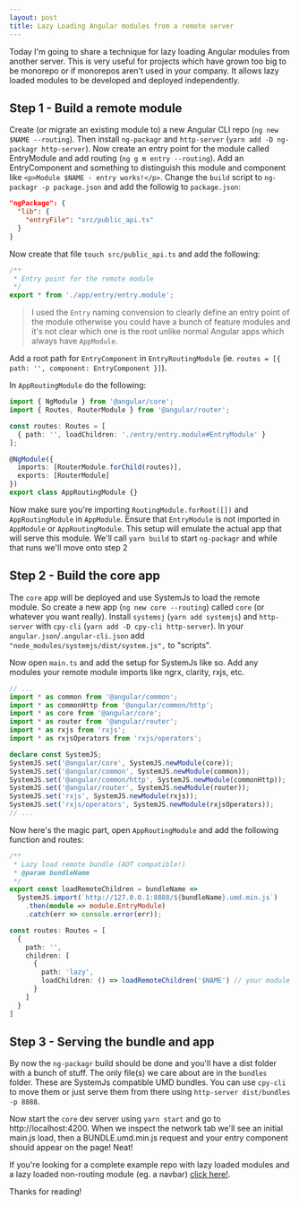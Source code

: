 ```yaml
---
layout: post
title: Lazy Loading Angular modules from a remote server
---
```


Today I'm going to share a technique for lazy loading Angular modules from another server. This is very useful for projects which have grown too big to be monorepo or if monorepos aren't used in your company. It allows lazy loaded modules to be developed and deployed independently.

## Step 1 - Build a remote module

Create (or migrate an existing module to) a new Angular CLI repo (`ng new $NAME --routing`). Then install `ng-packagr` and `http-server` (`yarn add -D ng-packagr http-server`). Now create an entry point for the module called EntryModule and add routing (`ng g m entry --routing`). Add an EntryComponent and something to distinguish this module and component like `<p>Module $NAME - entry works!</p>`. Change the `build` script to `ng-packagr -p package.json` and add the followig to `package.json`:

```json
"ngPackage": {
  "lib": {
    "entryFile": "src/public_api.ts"
  }
}
```

Now create that file `touch src/public_api.ts` and add the following:

```typescript
/**
 * Entry point for the remote module
 */
export * from './app/entry/entry.module';
```

> I used the `Entry` naming convension to clearly define an entry point of the module otherwise you could have a bunch of feature modules and it's not clear which one is the root unlike normal Angular apps which always have `AppModule`.

Add a root path for `EntryComponent` in `EntryRoutingModule` (ie. `routes = [{ path: '', component: EntryComponent }]`).

In `AppRoutingModule` do the following:

```typescript
import { NgModule } from '@angular/core';
import { Routes, RouterModule } from '@angular/router';

const routes: Routes = [
  { path: '', loadChildren: './entry/entry.module#EntryModule' }
];

@NgModule({
  imports: [RouterModule.forChild(routes)],
  exports: [RouterModule]
})
export class AppRoutingModule {}
```

Now make sure you're importing `RoutingModule.forRoot([])` and `AppRoutingModule` in `AppModule`. Ensure that `EntryModule` is not imported in `AppModule` or `AppRoutingModule`. This setup will emulate the actual app that will serve this module. We'll call `yarn build` to start `ng-packagr` and while that runs we'll move onto step 2

## Step 2 - Build the core app

The `core` app will be deployed and use SystemJs to load the remote module. So create a new app (`ng new core --routing`) called `core` (or whatever you want really). Install `systemsj` (`yarn add systemjs`) and `http-server` with `cpy-cli` (`yarn add -D cpy-cli http-server`). In your `angular.json`/`.angular-cli.json` add `"node_modules/systemjs/dist/system.js",` to "scripts".

Now open `main.ts` and add the setup for SystemJs like so. Add any modules your remote module imports like ngrx, clarity, rxjs, etc.

```typescript
// ...
import * as common from '@angular/common';
import * as commonHttp from '@angular/common/http';
import * as core from '@angular/core';
import * as router from '@angular/router';
import * as rxjs from 'rxjs';
import * as rxjsOperators from 'rxjs/operators';

declare const SystemJS;
SystemJS.set('@angular/core', SystemJS.newModule(core));
SystemJS.set('@angular/common', SystemJS.newModule(common));
SystemJS.set('@angular/common/http', SystemJS.newModule(commonHttp));
SystemJS.set('@angular/router', SystemJS.newModule(router));
SystemJS.set('rxjs', SystemJS.newModule(rxjs));
SystemJS.set('rxjs/operators', SystemJS.newModule(rxjsOperators));
// ...
```

Now here's the magic part, open `AppRoutingModule` and add the following function and routes:

```typescript
/**
 * Lazy load remote bundle (AOT compatible!)
 * @param bundleName
 */
export const loadRemoteChildren = bundleName =>
  SystemJS.import(`http://127.0.0.1:8888/${bundleName}.umd.min.js`)
    .then(module => module.EntryModule)
    .catch(err => console.error(err));

const routes: Routes = [
  {
    path: '',
    children: [
      {
        path: 'lazy',
        loadChildren: () => loadRemoteChildren('$NAME') // your module name from earlier
      }
    ]
  }
]
```

## Step 3 - Serving the bundle and app

By now the `ng-packagr` build should be done and you'll have a dist folder with a bunch of stuff. The only file(s) we care about are in the `bundles` folder. These are SystemJs compatible UMD bundles. You can use `cpy-cli` to move them or just serve them from there using `http-server dist/bundles -p 8888`.

Now start the `core` dev server using `yarn start` and go to http://localhost:4200. When we inspect the network tab we'll see an initial main.js load, then a BUNDLE.umd.min.js request and your entry component should appear on the page! Neat!

If you're looking for a complete example repo with lazy loaded modules and a lazy loaded non-routing module (eg. a navbar) [click here!](http://all-loops-considered.org/2018/07/07/angular-remote-lazy-loading/platform).

Thanks for reading!
